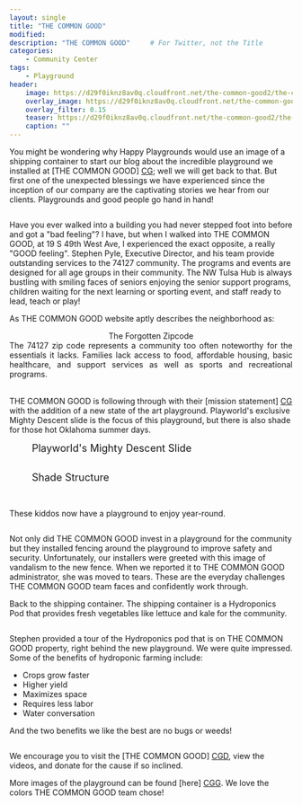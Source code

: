 ```yaml
---
layout: single
title: "THE COMMON GOOD"
modified:
description: "THE COMMON GOOD"     # For Twitter, not the Title
categories:
    - Community Center
tags:
    - Playground
header:
    image: https://d29f0iknz8av0q.cloudfront.net/the-common-good2/the-common-good-1.jpg # Twitter (use 'overlay_image')
    overlay_image: https://d29f0iknz8av0q.cloudfront.net/the-common-good2/the-common-good2-10.jpg    # Article header at 2048x768
    overlay_filter: 0.15
    teaser: https://d29f0iknz8av0q.cloudfront.net/the-common-good2/the-common-good2-10.jpg   # Shrink image to 575x216 push
    caption: ""
---
```


You might be wondering why Happy Playgrounds would use an image of a shipping container to start our blog about the incredible playground we installed at [THE COMMON GOOD] [CG]; well we will get back to that. But first one of the unexpected blessings we have experienced since the inception of our company are the captivating stories we hear from our clients. Playgrounds and good people go hand in hand!

<figure class="align-right"><img src="https://d29f0iknz8av0q.cloudfront.net/the-common-good2/the-common-good-logo.webp" alt="" />
</figure>

Have you ever walked into a building you had never stepped foot into before and got a "bad feeling"? I have, but when I walked into THE COMMON GOOD, at 19 S 49th West Ave, I experienced the exact opposite, a really "GOOD feeling". Stephen Pyle, Executive Director, and his team provide outstanding services to the 74127 community. The programs and events are designed for all age groups in their community. The NW Tulsa Hub is always bustling with smiling faces of seniors enjoying the senior support programs, children waiting for the next learning or sporting event, and staff ready to lead, teach or play!

As THE COMMON GOOD website aptly describes the neighborhood as:

<div style="text-align: center;">The Forgotten Zipcode</div>


<div style="text-align: justify;"> The 74127 zip code represents a community too often noteworthy for the essentials it lacks. Families lack access to food, affordable housing, basic healthcare, and support services as well as sports and recreational programs. </div>

<br>

THE COMMON GOOD is following through with their [mission statement] [CG] with the addition of a new state of the art playground. Playworld's exclusive Mighty Descent slide is the focus of this playground, but there is also shade for those hot Oklahoma summer days.

<figure class="align-center">
<a href="https://d29f0iknz8av0q.cloudfront.net/the-common-good2/the-common-good2-8.jpg">
<img src="https://d29f0iknz8av0q.cloudfront.net/the-common-good2/the-common-good2-8.jpg" alt="" /></a>
<figcaption class="text-center" style="font-size: large">Playworld's Mighty Descent Slide</figcaption><br />
</figure>

<figure class="align-center">
<a href="https://d29f0iknz8av0q.cloudfront.net/the-common-good2/the-common-good2-3.jpg">
<img src="https://d29f0iknz8av0q.cloudfront.net/the-common-good2/the-common-good2-3.jpg" alt="" /></a>
<figcaption class="text-center" style="font-size: large">Shade Structure</figcaption><br />
</figure>


<figure class="align-center">
<a href="https://d29f0iknz8av0q.cloudfront.net/the-common-good2/the-common-good-kids.webp">
<img src="https://d29f0iknz8av0q.cloudfront.net/the-common-good2/the-common-good-kids.webp" alt="" /></a>
</figure>

These kiddos now have a playground to enjoy year-round.

<figure class="align-right">
<a href="https://d29f0iknz8av0q.cloudfront.net/the-common-good2/the-common-good-fence-lg.jpg">
<img src="https://d29f0iknz8av0q.cloudfront.net/the-common-good2/the-common-good-fence-sm.jpg" alt="" /></a>
</figure>
Not only did THE COMMON GOOD invest in a playground for the community but they installed fencing around the playground to improve safety and security. Unfortunately, our installers were greeted with this image of vandalism to the new fence. <i class="fa-regular fa-thumbs-down"></i>When we reported it to THE COMMON GOOD administrator, she was moved to tears. These are the everyday challenges THE COMMON GOOD team faces and confidently work through.

Back to the shipping container. The shipping container is a Hydroponics Pod that provides fresh vegetables like lettuce and kale for the community.

<figure class="align-right">
<img src="https://d29f0iknz8av0q.cloudfront.net/the-common-good2/hydro-1.jpg" alt="" />
</figure>

Stephen provided a tour of the Hydroponics pod that is on THE COMMON GOOD property, right behind the new playground. We were quite impressed. Some of the benefits of hydroponic farming include: 


<div>

<ul>
    <li>Crops grow faster</li>
    <li>Higher yield</li>
    <li>Maximizes space</li>
    <li>Requires less labor</li>
    <li>Water conversation</li>
    </ul>
</div>

And the two benefits we like the best are no bugs or weeds!

<figure class="align-right">
<img src="https://d29f0iknz8av0q.cloudfront.net/the-common-good2/hydro-2.jpg" alt="" />
</figure>


We encourage you to visit the [THE COMMON GOOD] [CGD], view the videos, and donate for the cause if so inclined.

More images of the playground can be found [here] [CGG]. We love the colors THE COMMON GOOD team chose!

[CG]: https://www.cgtulsa.org
[CGD]: https://www.cgtulsa.org/donate
[blue]: /ironman-70-3-virginia-blue-ridge-2022-race-report/
[CGG]: /the-common-good2/

